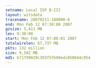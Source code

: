 ```yaml
---
setname: Local ISP B-III
layout: witsdata
tracename: 20070211-180000-0
end: Mon Feb 12 07:30:00 2007
gzsize: 5,411 MB
len: 0:30:00
start: Mon Feb 12 07:00:01 2007
totalwirelen: 67,737 MB
pkts: 132 million
size: 9,582 MB
md5: b71799029c393f5fb99edc058844c954
---
```

